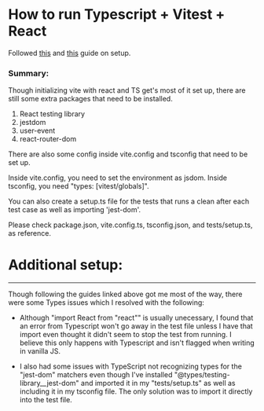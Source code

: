 # How to run Typescript + Vitest + React

Followed [this](https://victorbruce82.medium.com/vitest-with-react-testing-library-in-react-created-with-vite-3552f0a9a19a) and [this](https://codingwithmanny.medium.com/quick-vitest-setup-with-vitejs-react-typescript-bea9d3a01b07) guide on setup. 

### Summary: 

Though initializing vite with react and TS get's most of it set up, there are still some extra packages that need to be installed. 

1. React testing library
2. jestdom
3. user-event
4. react-router-dom

There are also some config inside vite.config and tsconfig that need to be set up. 

Inside vite.config, you need to set the environment as jsdom.
Inside tsconfig, you need "types: [vitest/globals]". 

You can also create a setup.ts file for the tests that runs a clean after each test case as well as importing 'jest-dom'. 

Please check package.json, vite.config.ts, tsconfig.json, and tests/setup.ts, as reference. 

# Additional setup:
****
Though following the guides linked above got me most of the way, there were some Types issues which I resolved with the following: 

- Although "import React from "react"" is usually unecessary, I found that an error from Typescript won't go away in the test file unless I have that import even thought it didn't seem to stop the test from running. I believe this only happens with Typescript and isn't flagged when writing in vanilla JS. 

- I also had some issues with TypeScript not recognizing types for the "jest-dom" matchers even though I've installed "@types/testing-library__jest-dom" and imported it in my "tests/setup.ts" as well as including it in my tsconfig file. The only solution was to import it directly into the test file. 

